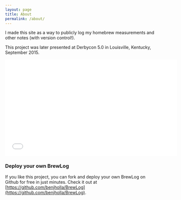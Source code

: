 ```yaml
---
layout: page
title: About
permalink: /about/
---
```


I made this site as a way to publicly log my homebrew measurements and other notes (with version control!).

This project was later presented at Derbycon 5.0 in Louisville, Kentucky, September 2015.

<center><iframe width="560" height="315" src="//www.youtube.com/embed/WhcoAX3HiNU" frameborder="0" allowfullscreen=""></iframe></center>

### Deploy your own BrewLog

If you like this project, you can fork and deploy your own BrewLog on Github for free in just minutes.  Check it out at [https://github.com/benjholla/BrewLog](https://github.com/benjholla/BrewLog).
